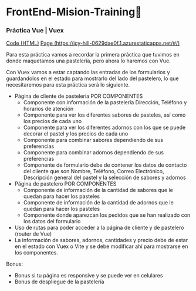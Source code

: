 # FrontEnd-Mision-Training🚀

### Práctica Vue | Vuex

[Code (HTML)](https://github.com/doguedogue/xocolatl-vue) [Page (https://icy-hill-0629dae0f.1.azurestaticapps.net/#/)](https://icy-hill-0629dae0f.1.azurestaticapps.net/#/)

Para esta práctica vamos a recordar la primera práctica que tuvimos en donde maquetamos una pastelería, pero ahora lo haremos con Vue.

Con Vuex vamos a estar captando las entradas de los formularios y guardandolos en el estado para mostrarlo del lado del pastelero, lo que necesitaremos para esta práctica será lo siguiente.

* Página de cliente de pastelería POR COMPONENTES
  * Componente con información de la pastelería Dirección, Teléfono y horarios de atención
  * Componente para ver los diferentes sabores de pasteles, así como los precios de cada uno
  * Componente para ver los diferentes adornos con los que se puede decorar el pastel y los precios de cada uno
  * Componente para combinar sabores dependiendo de sus preferencias
  * Componente para combinar adornos dependiendo de sus preferencias
  * Componente de formulario debe de contener los datos de contacto del cliente que son Nombre, Teléfono, Correo Electrónico, Descripción general del pastel y la selección de sabores y adornos
* Página de pastelero POR COMPONENTES
  * Componente de información de la cantidad de sabores que le quedan para hacer los pasteles
  * Componente de información de la cantidad de adornos que le quedan para hacer los pasteles
  * Componente donde aparezcan los pedidos que se han realizado con los datos del formulario
* Uso de rutas para poder acceder a la página de cliente y de pastelero (router de Vue)
* La información de sabores, adornos, cantidades y precio debe de estar en el estado con Vuex o Vite y se debe modificar ahí para mostrarse en los componentes.

Bonus:

* Bonus si tu página es responsive y se puede ver en celulares
* Bonus de despliegue de la pastelería
